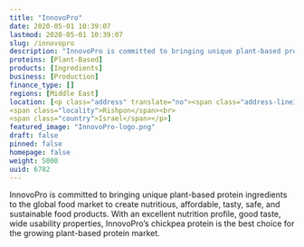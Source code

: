 ```yaml
---
title: "InnovoPro"
date: 2020-05-01 10:39:07
lastmod: 2020-05-01 10:39:07
slug: /innovopro
description: "InnovoPro is committed to bringing unique plant-based protein ingredients to the global food market to create nutritious, affordable, tasty, safe, and sustainable food products. With an excellent nutrition profile, good taste, wide usability properties, InnovoPro’s chickpea protein is the best choice for the growing plant-based protein market."
proteins: [Plant-Based]
products: [Ingredients]
business: [Production]
finance_type: []
regions: [Middle East]
location: [<p class="address" translate="no"><span class="address-line1">Ha-Prakhim Street</span><br>
<span class="locality">Rishpon</span><br>
<span class="country">Israel</span></p>]
featured_image: "InnovoPro-logo.png"
draft: false
pinned: false
homepage: false
weight: 5000
uuid: 6782
---
```

<p>InnovoPro is committed to bringing unique plant-based protein ingredients to the global food market to create nutritious, affordable, tasty, safe, and sustainable food products. With an excellent nutrition profile, good taste, wide usability properties, InnovoPro’s chickpea protein is the best choice for the growing plant-based protein market.</p>
